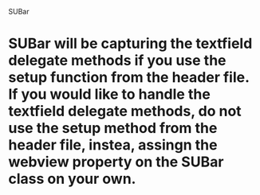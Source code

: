 SUBar

SUBar will be capturing the textfield delegate methods if you use the setup function from the header file.
If you would like to handle the textfield delegate methods, do not use the setup method from the header file,
instea, assingn the webview property on the SUBar class on your own.
=====